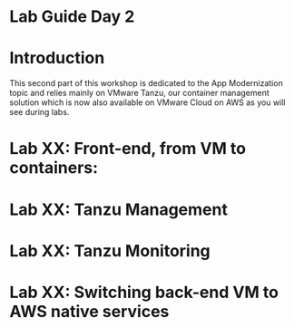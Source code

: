 # Lab Guide Day 2

# Introduction
This second part of this workshop is dedicated to the App Modernization topic and relies mainly on VMware Tanzu, our container management solution which is now also available on VMware Cloud on AWS as you will see during labs.


# Lab XX: Front-end, from VM to containers:


# Lab XX: Tanzu Management 


# Lab XX: Tanzu Monitoring


# Lab XX: Switching back-end VM to AWS native services

